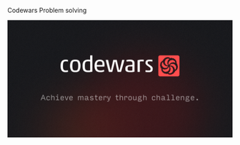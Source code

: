 Codewars Problem solving

<img src="https://github.com/mhmod33/codewars_problem_sloving/blob/main/cover.png" border-radius:15 width="800">

